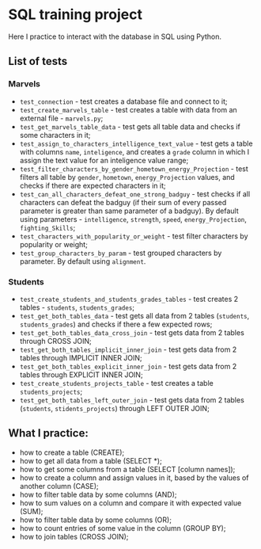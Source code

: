 # SQL training project

Here I practice to interact with the database in SQL using Python.

## List of tests
### Marvels
* `test_connection` - test creates a database file and connect to it;
* `test_create_marvels_table` - test creates a table with data from an external file - `marvels.py`;
* `test_get_marvels_table_data` - test gets all table data and checks if some characters in it;
* `test_assign_to_characters_intelligence_text_value` - test gets a table with columns `name`, `inteligence`, and creates a `grade` column in which I assign the text value for an inteligence value range;
* `test_filter_characters_by_gender_hometown_energy_Projection` - test filters all table by `gender`, `hometown`, `energy_Projection` values, and checks if there are expected characters in it;
* `test_can_all_characters_defeat_one_strong_badguy` - test checks if all characters can defeat the badguy (if their sum of every passed parameter is greater than same parameter of a badguy). By default using parameters - `intelligence`, `strength`, `speed`, `energy_Projection`, `fighting_Skills`;
* `test_characters_with_popularity_or_weight` - test filter characters by popularity or weight;
* `test_group_characters_by_param` - test grouped characters by parameter. By default using `alignment`.

### Students
* `test_create_students_and_students_grades_tables` - test creates 2 tables - `students`, `students_grades`;
* `test_get_both_tables_data` - test gets all data from 2 tables (`students`, `students_grades`) and checks if there a few expected rows;
* `test_get_both_tables_data_cross_join` - test gets data from 2 tables through CROSS JOIN;
* `test_get_both_tables_implicit_inner_join` - test gets data from 2 tables through IMPLICIT INNER JOIN;
* `test_get_both_tables_explicit_inner_join` - test gets data from 2 tables through EXPLICIT INNER JOIN;
* `test_create_students_projects_table` - test creates a table `students_projects`;
* `test_get_both_tables_left_outer_join` - test gets data from 2 tables (`students`, `stidents_projects`) through LEFT OUTER JOIN;


## What I practice:
* how to create a table (CREATE);
* how to get all data from a table (SELECT *);
* how to get some columns from a table (SELECT [column names]);
* how to create a column and assign values in it, based by the values of another column (CASE);
* how to filter table data by some columns (AND);
* how to sum values on a column and compare it with expected value (SUM);
* how to filter table data by some columns (OR);
* how to count entries of some value in the column (GROUP BY);
* how to join tables (CROSS JOIN);